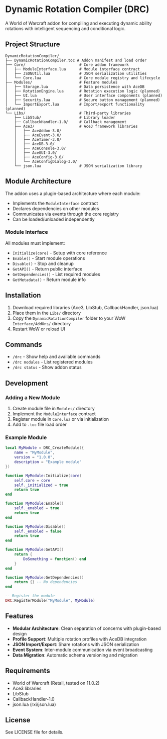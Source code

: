 # Dynamic Rotation Compiler (DRC)

A World of Warcraft addon for compiling and executing dynamic ability rotations with intelligent sequencing and conditional logic.

## Project Structure

```
DynamicRotationCompiler/
├── DynamicRotationCompiler.toc # Addon manifest and load order
├── Core/                        # Core addon framework
│   ├── ModuleInterface.lua      # Module interface contract
│   ├── JSONUtil.lua             # JSON serialization utilities
│   └── Core.lua                 # Core module registry and lifecycle
├── Modules/                     # Feature modules
│   ├── Storage.lua              # Data persistence with AceDB
│   ├── RotationEngine.lua       # Rotation execution logic (planned)
│   ├── UI.lua                   # User interface components (planned)
│   ├── Security.lua             # Secure button management (planned)
│   └── ImportExport.lua         # Import/export functionality (planned)
└── Libs/                        # Third-party libraries
    ├── LibStub/                 # Library loader
    ├── CallbackHandler-1.0/     # Callback management
    ├── Ace3/                    # Ace3 framework libraries
    │   ├── AceAddon-3.0/
    │   ├── AceEvent-3.0/
    │   ├── AceTimer-3.0/
    │   ├── AceDB-3.0/
    │   ├── AceConsole-3.0/
    │   ├── AceGUI-3.0/
    │   ├── AceConfig-3.0/
    │   └── AceConfigDialog-3.0/
    └── json.lua                 # JSON serialization library
```

## Module Architecture

The addon uses a plugin-based architecture where each module:
- Implements the `ModuleInterface` contract
- Declares dependencies on other modules
- Communicates via events through the core registry
- Can be loaded/unloaded independently

### Module Interface

All modules must implement:
- `Initialize(core)` - Setup with core reference
- `Enable()` - Start module operations
- `Disable()` - Stop and cleanup
- `GetAPI()` - Return public interface
- `GetDependencies()` - List required modules
- `GetMetadata()` - Return module info

## Installation

1. Download required libraries (Ace3, LibStub, CallbackHandler, json.lua)
2. Place them in the `Libs/` directory
3. Copy the `DynamicRotationCompiler` folder to your WoW `Interface/AddOns/` directory
4. Restart WoW or reload UI

## Commands

- `/drc` - Show help and available commands
- `/drc modules` - List registered modules
- `/drc status` - Show addon status

## Development

### Adding a New Module

1. Create module file in `Modules/` directory
2. Implement the `ModuleInterface` contract
3. Register module in `Core.lua` or via initialization
4. Add to `.toc` file load order

### Example Module

```lua
local MyModule = DRC_CreateModule({
    name = "MyModule",
    version = "1.0.0",
    description = "Example module"
})

function MyModule:Initialize(core)
    self.core = core
    self._initialized = true
    return true
end

function MyModule:Enable()
    self._enabled = true
    return true
end

function MyModule:Disable()
    self._enabled = false
    return true
end

function MyModule:GetAPI()
    return {
        DoSomething = function() end
    }
end

function MyModule:GetDependencies()
    return {} -- No dependencies
end

-- Register the module
DRC:RegisterModule("MyModule", MyModule)
```

## Features

- **Modular Architecture**: Clean separation of concerns with plugin-based design
- **Profile Support**: Multiple rotation profiles with AceDB integration
- **JSON Import/Export**: Share rotations with JSON serialization
- **Event System**: Inter-module communication via event broadcasting
- **Data Migration**: Automatic schema versioning and migration

## Requirements

- World of Warcraft (Retail, tested on 11.0.2)
- Ace3 libraries
- LibStub
- CallbackHandler-1.0
- json.lua (rxi/json.lua)

## License

See LICENSE file for details.

